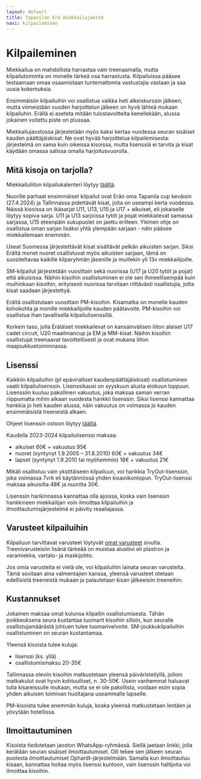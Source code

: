 ```yaml
---
layout: default
title: Tapanilan Erä miekkailujaosto
navi: kilpaileminen
---
```


# Kilpaileminen

Miekkailua on mahdollista harrastaa vain treenaamalla, mutta kilpailutoiminta on monelle tärkeä osa harrastusta. Kilpailuissa pääsee testaamaan omaa osaamistaan tuntemattomia vastustajia vastaan ja saa uusia kokemuksia.

Ensimmäisiin kilpailuihin voi osallistua vaikka heti alkeiskurssin jälkeen, mutta viimeistään vuoden harjoittelun jälkeen on hyvä lähteä mukaan kilpailuhin. Erällä ei aseteta mitään tulostavoitteita kenellekään, alussa jokainen voitettu piste on plussaa.

Miekkailujaostossa järjestetään myös kaksi kertaa vuodessa seuran sisäiset kauden päättäjäiskisat. Ne ovat hyvää harjoittelua kilpailemisesta: järjestelmä on sama kuin oikeissa kisoissa, mutta lisenssiä ei tarvita ja kisat käydään omassa salissa omalla harjoitusvuorolla.

## Mitä kisoja on tarjolla?

Miekkailuliiton kilpailukalenteri löytyy [täältä](https://www.fencing-pentathlon.fi/liitto/tapahtumat/?filter%5B%5D=saila&start=&end=&submit=hae).

Nuorille parhaat ensimmäiset kilpailut ovat Erän oma Tapanila cup keväisin (27.4.2024) ja Tallinnassa pidettävät kisat, joita on useampi kerta vuodessa. Näissä kisoissa on ikäsarjat U11, U13, U15 ja U17 + aikuiset, eli jokaiselle löytyy sopiva sarja. U11 ja U13 sarjoissa tytöt ja pojat miekkailevat samassa sarjassa, U15 eteenpäin sukupuolet on jaettu erilleen. Yleinen ohje on osallistua oman sarjan lisäksi yhtä ylempään sarjaan - näin pääsee miekkailemaan enemmän.

Useat Suomessa järjestettävät kisat sisältävät pelkän aikuisten sarjan. Siksi Erältä monet nuoret osallistuvat myös aikuisten sarjaan, tämä on suositeltavaa kaikille kilparyhmän jäsenille ja muillekin yli 13v miekkailijoille.

SM-kilpailut järjestetään vuosittain sekä nuorissa (U17 ja U20 tytöt ja pojat) että aikuisissa. Näihin kisoihin osallistuminen ei ole sen ihmeellisempää kuin muihinkaan kisoihin, erityisesti nuorissa tarvitaan riittävästi osallistujia, jotta kisat saadaan järjestettyä.

Erältä osallistutaan vuosittain PM-kisoihin. Kisamatka on monelle kauden kohokohta ja monille miekkailijoille kauden päätavoite. PM-kisoihin voi osallistua ihan tavallisella kilpailulisenssillä.

Korkein taso, jolla Eräläiset miekkailevat on kansainvälisen liiton alaiset U17 cadet circuit, U20 maailmancup ja EM ja MM-kisat. Näihin kisoihin osallistujat treenaavat tavoittellisesti ja ovat mukana liiton maajoukkuetoiminnassa.

## Lisenssi

Kaikkiin kilpailuihin (pl epäviralliset kaudenpäättäjäiskisat) osallistuminen vaatii kilpailulisenssin. Lisenssikausi on syyskuun alusta elokuun loppuun. Lisenssiin kuuluu pakollinen vakuutus, joka maksaa saman verran riippumatta mihin aikaan vuodesta hankkii lisenssin. Siksi lisenssi kannattaa hankkia jo heti kauden alussa, näin vakuutus on voimassa jo kauden ensimmäisistä treeneistä alkaen.

Ohjeet lisenssin ostoon löytyy [täältä](https://www.fencing-pentathlon.fi/miekkailu/kilpailutoiminta/liiton-kilpailu-ja-harrastelisenssit/tilausohje/).

Kaudella 2023-2024 kilpailulisenssi maksaa:

- aikuiset 60€ + vakuutus 95€
- nuoret (syntynyt 1.9.2005 – 31.8.2010) 60€ + vakuutus 34€
- lapset (syntynyt 1.9.2010 tai myöhemmin) 18€ + vakuutus 21€

Mikäli osallistuu vain yksittäiseen kilpailuun, voi hankkia TryOut-lisenssin, joka voimassa 7vrk eli käytännössä yhden kisaviikonlopun. TryOut-lisenssi maksaa aikuisilta 48€ ja nuorilta 30€.

Lisenssin hankinnassa kannattaa olla ajoissa, koska vain lisenssin hankkineen miekkailijan voin ilmoittaa kilpailuihin ja ilmoittautumisjärjestelmä ei päivity reaaliajassa.

## Varusteet kilpailuihin

Kilpailuun tarvittavat varusteet löytyvät [omat varusteet](/omat-varusteet/) sivulta. Treenivarusteisiin lisänä tärkeää on muistaa alusliivi eli plastron ja varamiekka, vartalo- ja maskijohto.

Jos omia varusteita ei vielä ole, voi kilpailuihin lainata seuran varusteita. Tämä sovitaan aina valmentajien kanssa, yleensä varusteet otetaan edellisistä treeneistä mukaan ja palautetaan kisan jälkeeisiin treeneihin.

## Kustannukset

Jokainen maksaa omat kulunsa kilpailin osallistumisesta. Tähän poikkeuksena seura kustantaa tuomarit kisoihin silloin, kun seuralle osallistujamäärästä johtuen tulee tuomarivelvoite. SM-joukkukilpailuihin osallistuminen on seuran kustantamaa.

Yleensä kisoista tulee kuluja:

- lisenssi (ks. yllä)
- osallistumismaksu 20-35€

Tallinnassa oleviin kisoihin matkustetaan yleensä päiväristeilyllä, jolloin matkakulut ovat hyvin kohtuulliset, n. 30-50€. Usein vanhemmat haluavat tulla kisareissulle mukaan, mutta se ei ole pakollista, voidaan esim sopia yhden aikuisen toimivan huoltajana useammalle lapselle.

PM-kisoista tulee enemmän kuluja, koska yleensä matkustetaan lentäen ja yövytään hotellissa.

## Ilmoittautuminen

Kisoista tiedotetaan jaoston WhatsApp-ryhmässä. Siellä jaetaan linkki, jolla kerätään seuran sisäiset ilmoittautumiset. Olli tekee sen jälkeen seuran puolesta ilmoittautumiset Ophardt-järjestelmään. Samalla kun ilmoittautuu kisaan, kannattaa hoitaa myös lisenssi kuntoon, vain lisenssin haltijoita voi ilmoittaa kisoihin.
